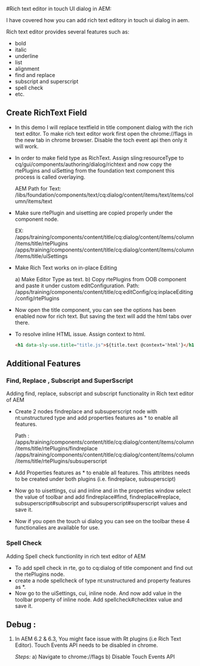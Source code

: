 #Rich text editor in touch UI dialog in AEM:
 
I have covered how you can add rich text editory in touch ui dialog in aem.

Rich text editor provides several features such as:
 - bold
 - italic
 - underline
 - list
 - alignment
 - find and replace
 - subscript and superscript
 - spell check
 - etc.

## Create RichText Field

- In this demo I will replace textfield in title component dialog with the rich text editor. To make rich text editor work first open the chrome://flags in the new tab in chrome browser. Disable the toch event api then only it will work.

- In order to make field type as RichText. Assign sling:resourceType to cq/gui/components/authoring/dialog/richtext and now copy the rtePlugins and uiSetting from the foundation text component this process is called overlaying.
 
  AEM Path for Text: /libs/foundation/components/text/cq:dialog/content/items/text/items/column/items/text

- Make sure rtePlugin and uisetting are copied properly under the component node.
  
  EX: /apps/training/components/content/title/cq:dialog/content/items/column/items/title/rtePlugins
      /apps/training/components/content/title/cq:dialog/content/items/column/items/title/uiSettings

- Make Rich Text works on in-place Editing
   
   a) Make Editor Type as text.
   b) Copy rtePlugins from OOB component and paste it under custom editConfiguration.
     Path: /apps/training/components/content/title/cq:editConfig/cq:inplaceEditing/config/rtePlugins

- Now open the title component, you can see the options has been enabled now for rich text. But saving the text will add the html tabs over there. 

- To resolve inline HTML issue. Assign context to html.
  ```html
  <h1 data-sly-use.title="title.js">${title.text @context='html'}</h1>
  ```

## Additional Features 

### Find, Replace , Subscript and SuperSscript

  Adding find, replace, subscript and subscript functionality in Rich text editor of AEM

- Create 2 nodes findreplace and subsuperscript node with nt:unstructured type and add properties features as * to enable all features.
 
  Path : /apps/training/components/content/title/cq:dialog/content/items/column/items/title/rtePlugins/findreplace
         /apps/training/components/content/title/cq:dialog/content/items/column/items/title/rtePlugins/subsuperscript

-  Add Properties features as * to enable all features. This attribtes needs to be created under both plugins (i.e. findreplace, subsuperscipt)

-  Now go to uisettings, cui and inline and in the properties window select the value of toolbar and add findreplace#find, findreplace#replace, subsuperscript#subscript and subsuperscript#superscript values and save it.

- Now if you open the touch ui dialog you can see on the toolbar these 4 functionalies are available for use.

### Spell Check
Adding Spell check functionlity in rich text editor of AEM

- To add spell check in rte, go to cq:dialog of title component and find out the rtePlugins node.
- create a node spellcheck of type nt:unstructured and property features as *.
- Now go to the uiSettings, cui, inline node. And now add value in the toolbar property of inline node. Add spellcheck#checktex value and save it.

## Debug :

1) In AEM 6.2 & 6.3, You might face issue with Rt plugins (i.e Rich Text Editor). Touch Events API needs to be disabled in chrome.
   
   *Steps:*
    a) Navigate to chrome://flags
    b) Disable Touch Events API
